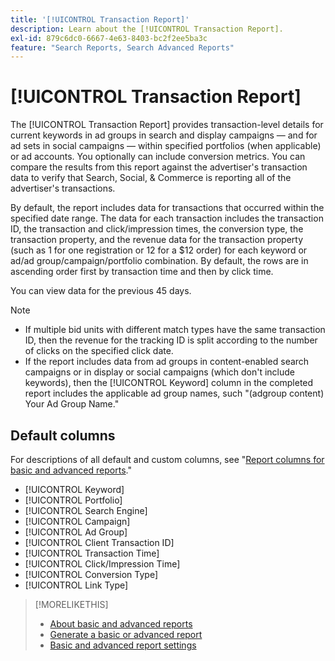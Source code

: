 ```yaml
---
title: '[!UICONTROL Transaction Report]'
description: Learn about the [!UICONTROL Transaction Report].
exl-id: 879c6dc0-6667-4e63-8403-bc2f2ee5ba3c
feature: "Search Reports, Search Advanced Reports"
---
```

# [!UICONTROL Transaction Report]

The [!UICONTROL Transaction Report] provides transaction-level details for current keywords in ad groups in search and
display campaigns &mdash; and for ad sets in social campaigns &mdash; within specified portfolios (when applicable) or ad accounts. You optionally can include conversion metrics. You can compare the results from this report against the advertiser's transaction data to verify that Search, Social, & Commerce is reporting all of the advertiser's transactions.

By default, the report includes data for transactions that occurred within the specified date range. The data for each transaction includes the transaction ID, the transaction and click/impression times, the conversion type, the transaction property, and the revenue data for the transaction property (such as 1 for one registration or 12 for a $12 order) for each keyword or ad/ad group/campaign/portfolio combination. By default, the rows are in ascending order first by transaction time and then by click time.

You can view data for the previous 45 days.

>[!NOTE]
>
>* If multiple bid units with different match types have the same transaction ID, then the revenue for the tracking ID is split according to the number of clicks on the specified click date.
>* If the report includes data from ad groups in content-enabled search campaigns or in display or social campaigns (which don't include keywords), then the [!UICONTROL Keyword] column in the completed report includes the applicable ad group names, such "(adgroup content) Your Ad Group Name."

## Default columns

For descriptions of all default and custom columns, see "[Report columns for basic and advanced reports](basic-advanced-report-columns.md)."

* [!UICONTROL Keyword]
* [!UICONTROL Portfolio]
* [!UICONTROL Search Engine]
* [!UICONTROL Campaign]
* [!UICONTROL Ad Group]
* [!UICONTROL Client Transaction ID]
* [!UICONTROL Transaction Time]
* [!UICONTROL Click/Impression Time]
* [!UICONTROL Conversion Type]
* [!UICONTROL Link Type]

>[!MORELIKETHIS]
>
>* [About basic and advanced reports](basic-advanced-report-about.md)
>* [Generate a basic or advanced report](basic-advanced-report-generate.md)
>* [Basic and advanced report settings](basic-advanced-report-settings.md)

